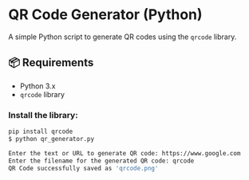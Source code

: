 # QR Code Generator (Python)

A simple Python script to generate QR codes using the `qrcode` library.

## 📦 Requirements

- Python 3.x
- `qrcode` library

### Install the library:

```bash
pip install qrcode
$ python qr_generator.py

Enter the text or URL to generate QR code: https://www.google.com
Enter the filename for the generated QR code: qrcode
QR Code successfully saved as 'qrcode.png'

